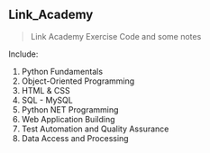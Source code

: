 ## Link_Academy

>Link Academy Exercise Code and some notes

Include:

1. Python Fundamentals
2. Object-Oriented Programming
3. HTML & CSS
4. SQL - MySQL
5. Python NET Programming
6. Web Application Building
7. Test Automation and Quality Assurance
8. Data Access and Processing